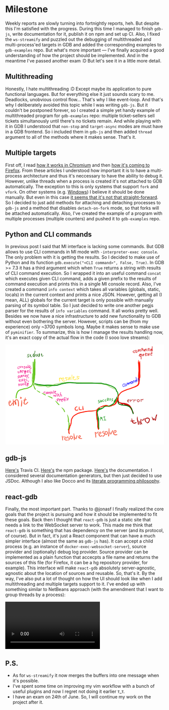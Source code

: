 # Milestone

Weekly reports are slowly turning into fortnightly reports, heh. But despite this I'm satisfied with the progress. During this time I managed to finish `gdb-js`, write documentation for it, publish it on npm and set up CI. Also, I fixed the `ws-streamify` and puzzled out the debugging of multithreaded and multi-process'ed targets in GDB and added the corresponding examples to `gdb-examples` repo. But what's more important — I've finally acquired a good understanding of how the project should be implemented. And in the meantime I've passed another exam :D But let's see it in a little more detail.

## Multithreading
Honestly, I hate multithreading :D Except maybe its application to pure functional languages. But for everything else it just sounds scary to me. Deadlocks, unobvious control flow... That's why I like event-loop. And that's why I deliberately avoided this topic while I was writing `gdb-js`. But it couldn't be postponed forever, so I created a simple yet handy example of multithreaded program for `gdb-examples` repo: multiple ticket-sellers sell tickets simultanously until there's no tickets remain. And while playing with it in GDB I understood that `non-stop` and `target-async` modes are must have in a GDB frontend. So i included them in `gdb-js` and then added `thread` argument to all of the methods where it makes sense. That's it.

## Multiple targets
First off, I read [how it works in Chromium](http://blog.chromium.org/2008/09/multi-process-architecture.html) and then [how it's coming to Firefox](https://blog.mozilla.org/addons/2016/04/11/the-why-of-electrolysis/). From these articles I understood how important it is to have a multi-process architecture and thus it's neccessary to have the ability to debug it. However, unlike threads when a process is created it's not attached to GDB automatically. The exception to this is only systems that support `fork` and `vfork`. On other systems (e.g. [Windows](https://msdn.microsoft.com/en-us/library/ms682425.aspx)) I believe it should be done manually. But even in this case [it seems that it's not that straight-forward](https://sourceware.org/gdb/onlinedocs/gdb/Forks.html). So I decided to just add methods for attaching and detaching processes to `gdb-js` and a method that disables `detach-on-fork` mode, so that forks will be attached automatically. Also, I've created the example of a program with multiple processes (multiple counters) and pushed it to `gdb-examples` repo.

## Python and CLI commands
In previous post I said that MI interface is lacking some commands. But GDB allows to use CLI commands in MI mode with `-interpreter-exec console`. The only problem with it is getting the results. So I decided to make use of Python and its function `gdb.execute("<CLI command>", False, True)`. In GDB >= 7.3 it has a third argument which when `True` returns a string with results of CLI command execution. So I wrapped it into an useful command `concat` which executes given CLI command, adds a given prefix to the results of command execution and prints this in a single MI console record. Also, I've created a command `info context` which takes all variables (globals, static, locals) in the current context and prints a nice JSON. However, getting all (I mean, ALL) globals for the current target is only possible with manually parsing of its symbol table. So I just decided to write one another pegjs parser for the results of `info variables` command. It all works pretty well. Besides we now have a nice infrastructure to add new functionality to GDB without even bothering the server. However, scripts can be (from my experience) only ~3700 symbols long. Maybe it makes sense to make use of `pyminifier`. To summarize, this is how I manage the results handling now, it's an exact copy of the actual flow in the code (I sooo love streams):

![Flow](assets/images/flow.png)   

## gdb-js
[Here's](https://travis-ci.org/baygeldin/gdb-js) Travis CI. [Here's](http://npmjs.com/package/gdb-js) the npm package. [Here's](https://baygeldin.github.io/gdb-js) the documentation. I considered several documentation generators, but then just decided to use JSDoc. Although I also like Docco and its [literate programming philosophy](https://en.wikipedia.org/wiki/Literate_programming). 

## react-gdb
Finally, the most important part. Thanks to @jonasf I finally realized the core goals that the project is pursuing and how it should be implemented to fit these goals. Back then I thought that `react-gdb` is just a static site that needs a link to the WebSocket server to work. This made me think that `react-gdb` is something that has dependency on the server (and its protocol, of course). But in fact, it's just a React component that can have a much simpler interface (almost the same as `gdb-js` has). It can accept a child process (e.g. an instance of `docker-exec-websocket-server`), source provider and (optionally) debug log provider. Source provider can be implemented as a plain function that accecpts a file name and returns the sources of this file (for Firefox, it can be a hg repository provider, for example). This interface will make `react-gdb` absolutely server-agnostic, agnostic about the location of sources and reusable. So, that's it. By the way, I've also put a lot of thought on how the UI should look like when I add multithreading and multiple targets support to it. I've ended up with something similar to NetBeans approach (with the amendment that I want to group threads by a process):

<video controls="controls">
  <source src="assets/other/netbeans-multithreaded-debugging.mp4">
</video>   

## P.S.
* As for `ws-streamify` it now merges the buffers into one message when it's possible.
* I've spent some time on improving my vim workflow with a bunch of useful plugins and now I regret not doing it earlier т\_т.
* I have an exam on 24th of June. So, I will continue my work on the project after it.
